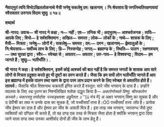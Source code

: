 **नैवाद्भुतं त्वयि विभोऽखिललोकनाथे** **मैत्री जनेषु सकलेषु दम: खलानाम् ।** **नि:श्रेयसाय हि जगत्स्थितिरक्षणावयां** **स्वैरावतार उरुगाय विदाम सुष्ठु ॥ १७॥** 

**शब्दार्थ** 

**श्री-नारद: उवाच—** **श्री नारद ने कहा** **; न—** **नहीं** **; एव—** **तनिक भी** **; अद्भुतम्—** **आश्चर्यजनक** **; त्वयि—** **आपके लिए** **; विभो—** **हे** **सर्वशक्तिमान** **; अखिल—** **समस्त** **; लोक—** **लोकों के** **; नाथे—** **शासक के लिए** **; मैत्री—** **मित्रता** **; जनेषु—** **लोगों में** **; सकलेषु—** **समस्त** **; दम:—** **दमन** **; खलानाम्—** **ईष्र्यालुओं के** **; नि:श्रेयसाय—** **सर्वोच्च लाभ के लिए** **; हि—** **निस्सन्देह** **; जगत्—** **ब्रह्माण्ड के** **;** **स्थिति—** **पालन** **; रक्षणावयाम्—** **तथा सुरक्षा द्वारा** **; स्वैर—** **स्वेच्छा से** **; अवतार:—** **अवतार** **; उरु-गाय—** **हे विश्ववन्द्य** **; विदाम—** **हम** **जानते हैं** **; सुष्ठु—** **भलीभाँति।** **.** 

**श्री नारद ने कहा : हे सर्वशक्तिमान, इसमें कोई आश्चर्य की बात नहीं है कि समस्त जगतों** **के शासक आप सारे लोगों से मित्रता प्रदॢशत करते हुए भी दुष्टों का दमन करते हैं। जैसा कि** **हम सभी लोग भलीभाँति जानते हैं आप इस ब्रह्माण्ड में इसके पालन तथा रक्षण के द्वारा परम** **लाभ प्रदान करने के लिए स्वेच्छा से अवतरित होते हैं।** **तात्पर्य :** जैसाकि श्रील विश्वनाथ चक्रवर्ती इंगित करते हैं वस्तुत: सारे जीव भगवान् के दास हैं। उन्होंने व्यालया के लिए *पद्म पुराण* का निश्नलिखित श्लोक उद्धृत किया है— *अकारेणोच्यते विष्णु: श्रीरुकारेण कथ्यते।* *मकारस्तु तयोर्दास: पञ्चङ्क्षवश: प्रकीॢतत:॥* ''[ú मंत्र में] अ अक्षर भगवान् विष्णु का सूचक है और उ देवीश्री का तथा म उनके दास का सूचक है, जो पच्चीसवाँ तत्त्व है।ÓÓ पच्चीसवाँ तत्त्व *जीव* है। प्रत्येक जीव ईश्वर का दास है और ईश्वर हर जीव के असली मित्र हैं। इस तरह जब भगवान्, जरासन्ध जैसे दुष्ट व्यक्तियों को दण्डित भी करते हैं, तो वह दण्ड एक तरह से मित्रता जैसा होता है क्योंकि भगवान् द्वारा दिया जाने वाला दण्ड तथा उनका आशीर्वाद दोनों ही जीव के लाभ हेतु हैं।  